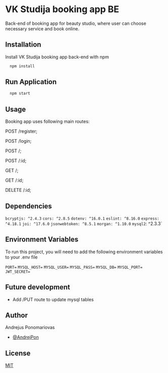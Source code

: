 # VK Studija booking app BE

Back-end of booking app for beauty studio, where user can choose necessary service and book online.

## Installation

Install VK Studija booking app back-end with npm

```bash
  npm install
```

## Run Application

```bash
  npm start
```

## Usage

Booking app uses following main routes:

POST /register;

POST /login;

POST /;

POST /:id;

GET /;

GET /:id;

DELETE /:id;

## Dependencies

`bcryptjs: ^2.4.3`
`cors: ^2.8.5`
`dotenv: ^16.0.1`
`eslint: ^8.16.0`
`express: ^4.18.1`
`joi: ^17.6.0`
`jsonwebtoken: ^8.5.1`
`morgan: ^1.10.0`
`mysql2`: ^2.3.3`

## Environment Variables

To run this project, you will need to add the following environment variables to your .env file

`PORT=`
`MYSQL_HOST=`
`MYSQL_USER=`
`MYSQL_PASS=`
`MYSQL_DB=`
`MYSQL_PORT=`
`JWT_SECRET=`

## Future development

- Add /PUT route to update mysql tables

## Author

Andrejus Ponomariovas

- [@AndrejPon](https://github.com/AndrejPon)

## License

[MIT](https://choosealicense.com/licenses/mit/)
